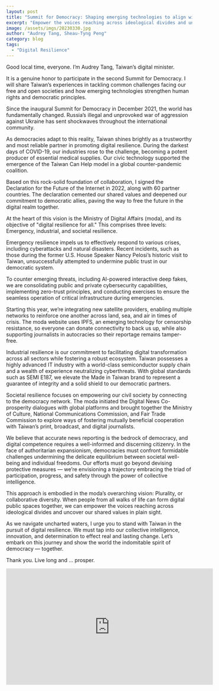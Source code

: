 ```yaml
---
layout: post
title: "Summit for Democracy: Shaping emerging technologies to align with human rights and democratic principles"
excerpt: "Empower the voices reaching across ideological divides and uncover our shared values in plain sight."
image: /assets/imgs/20230330.jpg 
author: "Audrey Tang, Sheau-Tyng Peng"
category: blog
tags:
  - "Digital Resilience"
---
```


Good local time, everyone. I’m Audrey Tang, Taiwan’s digital minister.

It is a genuine honor to participate in the second Summit for Democracy. I will share Taiwan’s experiences in tackling common challenges facing our free and open societies and how emerging technologies strengthen human rights and democratic principles.

Since the inaugural Summit for Democracy in December 2021, the world has fundamentally changed. Russia’s illegal and unprovoked war of aggression against Ukraine has sent shockwaves throughout the international community.

As democracies adapt to this reality, Taiwan shines brightly as a trustworthy and most reliable partner in promoting digital resilience. During the darkest days of COVID-19, our industries rose to the challenge, becoming a potent producer of essential medical supplies. Our civic technology supported the emergence of the Taiwan Can Help model in a global counter-pandemic coalition.

Based on this rock-solid foundation of collaboration, I signed the Declaration for the Future of the Internet in 2022, along with 60 partner countries. The declaration cemented our shared values and
deepened our commitment to democratic allies, paving the way to free the future in the digital realm together.

At the heart of this vision is the Ministry of Digital Affairs (moda), and its objective of "digital resilience for all." This comprises three levels: Emergency, industrial, and societal resilience.

Emergency resilience impels us to effectively respond to various crises, including cyberattacks and natural disasters. Recent incidents, such as those during the former U.S. House Speaker Nancy Pelosi’s historic visit to Taiwan, unsuccessfully attempted to undermine public trust in our democratic system.

To counter emerging threats, including AI-powered interactive deep fakes, we are consolidating public and private cybersecurity capabilities,
implementing zero-trust principles, and conducting exercises to ensure the seamless operation of critical infrastructure during emergencies.

Starting this year, we’re integrating new satellite providers, enabling multiple networks to reinforce one another across land, sea, and air in times of crisis. The moda website uses IPFS, an emerging technology
for censorship resistance, so everyone can donate connectivity to back us up, while also supporting journalists in autocracies so their reportage remains tamper-free.

Industrial resilience is our commitment to facilitating digital transformation across all sectors while fostering a robust ecosystem. Taiwan possesses a highly advanced IT industry with a world-class semiconductor supply chain and a wealth of experience neutralizing cyberthreats. With global standards such as SEMI E187, we
elevate the Made in Taiwan brand to represent a guarantee of integrity and a solid shield to our democratic partners.

Societal resilience focuses on empowering our civil society by connecting to the democracy network. The moda initiated the Digital News Co-prosperity dialogues with global platforms and brought together the Ministry of Culture, National Communications Commission, and Fair Trade Commission to explore ways of fostering mutually beneficial cooperation with Taiwan’s print, broadcast, and digital journalists.

We believe that accurate news reporting is the bedrock of democracy, and digital competence requires a well-informed and discerning citizenry. In the face of authoritarian expansionism, democracies must confront formidable challenges undermining the delicate equilibrium between societal well-being and individual freedoms. Our efforts must go beyond devising protective measures — we’re envisioning a trajectory embracing the triad of participation, progress, and safety through the power of collective intelligence.

This approach is embodied in the moda’s overarching vision: Plurality, or collaborative diversity. When people from all walks of life can form
digital public spaces together, we can empower the voices reaching across ideological divides and uncover our shared values in plain sight.

As we navigate uncharted waters, I urge you to stand with Taiwan in the pursuit of digital resilience. We must tap into our collective intelligence, innovation, and determination to effect real and lasting change. Let’s embark on this journey and show the world the indomitable spirit of democracy — together.

Thank you. Live long and … prosper.

<iframe width="560" height="315" src="https://www.youtube.com/embed/e0iHsN0XoWs" frameborder="0" allowfullscreen></iframe> 
